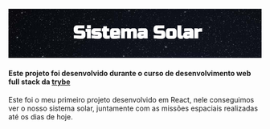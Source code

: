 [![Projeto Solar System](https://github.com/CaioImbroisi/solar-system/blob/main/public/imagem_2022-05-16_191828537.png)](https://caioimbroisi.github.io/solar-system/)

#### Este projeto foi desenvolvido durante o curso de desenvolvimento web full stack da **[trybe](http://betrybe.com)**


Este foi o meu primeiro projeto desenvolvido em React, nele conseguimos ver o nosso sistema solar,
juntamente com as missões espaciais realizadas até os dias de hoje.
